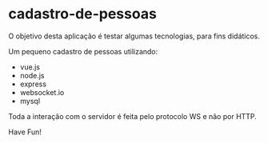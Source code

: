 # cadastro-de-pessoas
O objetivo desta aplicação é testar algumas tecnologias, para fins didáticos. 

Um pequeno cadastro de pessoas utilizando: 

* vue.js 
* node.js 
* express 
* websocket.io
* mysql

Toda a interação com o servidor é feita pelo protocolo WS e não por HTTP.

Have Fun!
